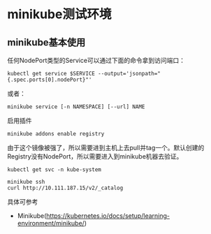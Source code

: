 minikube测试环境
==========


## minikube基本使用

任何NodePort类型的Service可以通过下面的命令拿到访问端口：

```
kubectl get service $SERVICE --output='jsonpath="{.spec.ports[0].nodePort}"'
```

或者：


```
minikube service [-n NAMESPACE] [--url] NAME
```

启用插件

```
minikube addons enable registry
```

由于这个镜像被强了，所以需要进到主机上去pull并tag一个。默认创建的Registry没有NodePort，所以需要进入到minikube机器去验证。

```
kubectl get svc -n kube-system

minikube ssh
curl http://10.111.187.15/v2/_catalog
```

具体可参考

* Minikube(https://kubernetes.io/docs/setup/learning-environment/minikube/)
